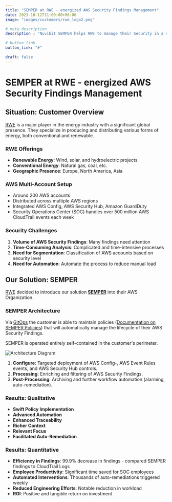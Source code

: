 ```yaml
---
title: "SEMPER at RWE - energized AWS Security Findings Management"
date: 2023-10-12T11:00:00+06:00
image: "images/customers/rwe_logo2.png"

# meta description
description : "Nuvibit SEMPER helps RWE to manage their Security in a streamlined was."

# button link
button_link: "#"

draft: false
---
```


# SEMPER at RWE - energized AWS Security Findings Management

## Situation: Customer Overview

[RWE](https://https://www.rwe.com//) is a major player in the energy industry with a significant global presence. They specialize in producing and distributing various forms of energy, both conventional and renewable.

### RWE Offerings

- **Renewable Energy**: Wind, solar, and hydroelectric projects
- **Conventional Energy**: Natural gas, coal, etc.
- **Geographic Presence**: Europe, North America, Asia

### AWS Multi-Account Setup

- Around 200 AWS accounts
- Distributed across multiple AWS regions
- Integrated AWS Config, AWS Security Hub, Amazon GuardDuty
- Security Operations Center (SOC) handles over 500 million AWS CloudTrail events each week

### Security Challenges

1. **Volume of AWS Security Findings**: Many findings need attention
2. **Time-Consuming Analysis**: Complicated and time-intensive processes
3. **Need for Segmentation**: Classification of AWS accounts based on security level
4. **Need for Automation**: Automate the process to reduce manual load

## Our Solution: SEMPER

[RWE](https://https://www.rwe.com//) decided to introduce our solution **[SEMPER](/solutions/semper 'Product page!')** into their AWS Organization.

### SEMPER Architecture

Via [GitOps](faq/#gitops 'What is GitOps?') the customer is able to maintain policies ([Documentation on SEMPER Policies](#)) that will automatically manage the lifecycle of their AWS Security Findings.

SEMPER is operated entirely self-contained in the customer's perimeter.

![Architecture Diagram](images/solutions/SEMPER-Flow.png)

1. **Configure**: Targeted deployment of AWS Config-, AWS Event Rules events, and AWS Security Hub controls.
2. **Processing**: Enriching and filtering of AWS Security Findings.
3. **Post-Processing**: Archiving and further workflow automation (alarming, auto-remediation).



### Results: Qualitative

- **Swift Policy Implementation**
- **Advanced Automation**
- **Enhanced Traceability**
- **Richer Context**
- **Relevant Focus**
- **Facilitated Auto-Remediation**

### Results: Quantitative

- **Efficiency in Findings**: 99.9% decrease in findings - compared SEMPER findings to CloudTrail Logs
- **Employee Productivity**: Significant time saved for SOC employees
- **Automated Interventions**: Thousands of auto-remediations triggered weekly
- **Reduced Engineering Efforts**: Notable reduction in workload
- **ROI**: Positive and tangible return on investment
